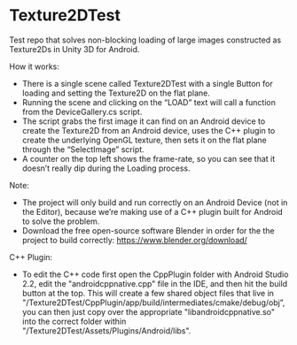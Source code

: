 # Texture2DTest
Test repo that solves non-blocking loading of large images constructed as Texture2Ds in Unity 3D for Android.

How it works:
 - There is a single scene called Texture2DTest with a single Button for loading and setting the Texture2D on the flat plane.
 - Running the scene and clicking on the “LOAD” text will call a function from the DeviceGallery.cs script.
 - The script grabs the first image it can find on an Android device to create the Texture2D from an Android device, uses the C++ plugin to create the underlying OpenGL texture, then sets it on the flat plane through the “SelectImage” script.
 - A counter on the top left shows the frame-rate, so you can see that it doesn’t really dip during the Loading process.


Note:
 - The project will only build and run correctly on an Android Device (not in the Editor), because we’re making use of a C++ plugin built for Android to solve the problem.
 - Download the free open-source software Blender in order for the the project to build correctly: https://www.blender.org/download/


C++ Plugin:
 - To edit the C++ code first open the CppPlugin folder with Android Studio 2.2, edit the "androidcppnative.cpp" file in the IDE, and then hit the build button at the top. This will create a few shared object files that live in "/Texture2DTest/CppPlugin/app/build/intermediates/cmake/debug/obj”, you can then just copy over the appropriate "libandroidcppnative.so" into the correct folder within "/Texture2DTest/Assets/Plugins/Android/libs".
